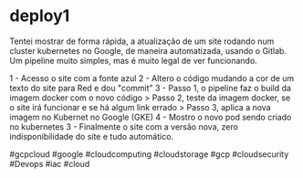# deploy1

Tentei mostrar de forma rápida, a atualização de um site rodando num cluster kubernetes no Google, de maneira automatizada, usando  o Gitlab. 
Um pipeline muito simples, mas é muito legal de ver funcionando.

1 - Acesso o site com a fonte azul
2 - Altero o código mudando a cor de um texto do site para Red e dou "commit"
3 - Passo 1, o pipeline faz o build da imagem docker com o novo código > Passo 2, teste da imagem docker, se o site irá funcionar e se há algum link errado > Passo 3, aplica a nova imagem no Kubernet no Google (GKE)
4 - Mostro o novo pod sendo criado no kubernetes
3 - Finalmente o site com a versão nova, zero indisponibilidade do site e tudo automático.

#gcpcloud #google #cloudcomputing #cloudstorage #gcp #cloudsecurity #Devops #iac #cloud
